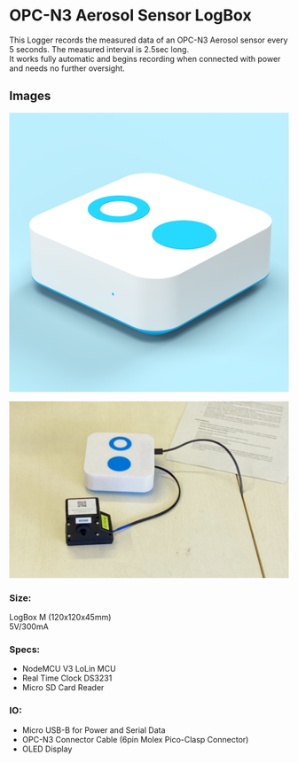 # OPC-N3 Aerosol Sensor LogBox

This Logger records the measured data of an OPC-N3 Aerosol sensor every 5 seconds. The measured interval is 2.5sec long.  
It works fully automatic and begins recording when connected with power and needs no further oversight.

## Images

![](device_render.png)

![](device_field.png)

### Size:
  LogBox M (120x120x45mm)  
  5V/300mA  
  
### Specs:
  - NodeMCU V3 LoLin MCU  
  - Real Time Clock DS3231  
  - Micro SD Card Reader  
  

  
### IO:
  - Micro USB-B for Power and Serial Data  
  - OPC-N3 Connector Cable  (6pin Molex Pico-Clasp Connector)  
  - OLED Display  

